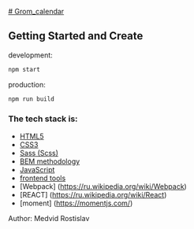 <a href="https://frosty-thompson-fea016.netlify.app/"># Grom_calendar</a>
## Getting Started and Create

development:

```bash
npm start
```
production:

```bash
npm run build
```
### The tech stack is:

- [HTML5](https://en.wikipedia.org/wiki/HTML5)
- [CSS3](https://en.wikipedia.org/wiki/Cascading_Style_Sheets)
- [Sass (Scss)](https://sass-lang.com/)
- [BEM methodology](https://en.bem.info/methodology/)
- [JavaScript](https://ru.wikipedia.org/wiki/JavaScript)
- [frontend tools](http://frontendtools.com/)
- [Webpack] (https://ru.wikipedia.org/wiki/Webpack)
- [REACT] (https://ru.wikipedia.org/wiki/React)
- [moment] (https://momentjs.com/)


Author: Medvid Rostislav
